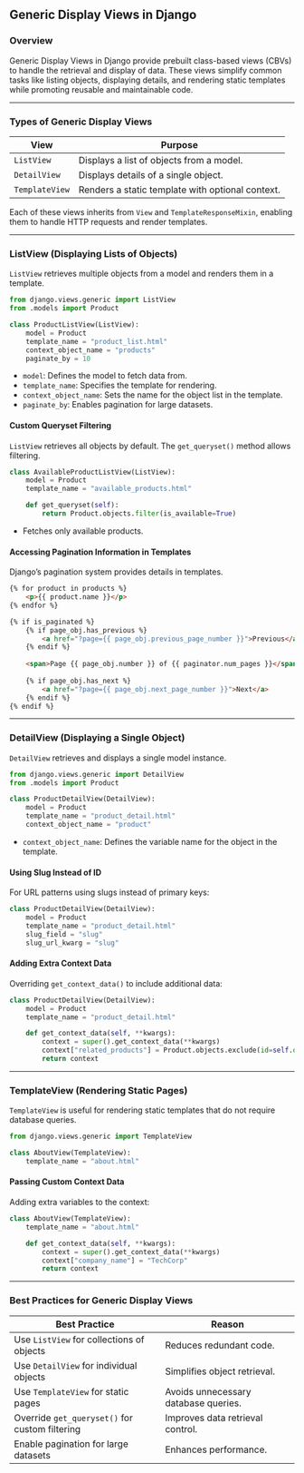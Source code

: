 ## **Generic Display Views in Django**  

### **Overview**  
Generic Display Views in Django provide prebuilt class-based views (CBVs) to handle the retrieval and display of data. These views simplify common tasks like listing objects, displaying details, and rendering static templates while promoting reusable and maintainable code.

---

### **Types of Generic Display Views**  
| View | Purpose |
|------|---------|
| `ListView` | Displays a list of objects from a model. |
| `DetailView` | Displays details of a single object. |
| `TemplateView` | Renders a static template with optional context. |

Each of these views inherits from `View` and `TemplateResponseMixin`, enabling them to handle HTTP requests and render templates.

---

### **ListView (Displaying Lists of Objects)**  
`ListView` retrieves multiple objects from a model and renders them in a template.

```python
from django.views.generic import ListView
from .models import Product

class ProductListView(ListView):
    model = Product
    template_name = "product_list.html"
    context_object_name = "products"
    paginate_by = 10
```

- `model`: Defines the model to fetch data from.  
- `template_name`: Specifies the template for rendering.  
- `context_object_name`: Sets the name for the object list in the template.  
- `paginate_by`: Enables pagination for large datasets.  

#### **Custom Queryset Filtering**  
`ListView` retrieves all objects by default. The `get_queryset()` method allows filtering.

```python
class AvailableProductListView(ListView):
    model = Product
    template_name = "available_products.html"

    def get_queryset(self):
        return Product.objects.filter(is_available=True)
```

- Fetches only available products.

#### **Accessing Pagination Information in Templates**  
Django’s pagination system provides details in templates.

```html
{% for product in products %}
    <p>{{ product.name }}</p>
{% endfor %}

{% if is_paginated %}
    {% if page_obj.has_previous %}
        <a href="?page={{ page_obj.previous_page_number }}">Previous</a>
    {% endif %}
    
    <span>Page {{ page_obj.number }} of {{ paginator.num_pages }}</span>
    
    {% if page_obj.has_next %}
        <a href="?page={{ page_obj.next_page_number }}">Next</a>
    {% endif %}
{% endif %}
```

---

### **DetailView (Displaying a Single Object)**  
`DetailView` retrieves and displays a single model instance.

```python
from django.views.generic import DetailView
from .models import Product

class ProductDetailView(DetailView):
    model = Product
    template_name = "product_detail.html"
    context_object_name = "product"
```

- `context_object_name`: Defines the variable name for the object in the template.

#### **Using Slug Instead of ID**  
For URL patterns using slugs instead of primary keys:

```python
class ProductDetailView(DetailView):
    model = Product
    template_name = "product_detail.html"
    slug_field = "slug"
    slug_url_kwarg = "slug"
```

#### **Adding Extra Context Data**  
Overriding `get_context_data()` to include additional data:

```python
class ProductDetailView(DetailView):
    model = Product
    template_name = "product_detail.html"

    def get_context_data(self, **kwargs):
        context = super().get_context_data(**kwargs)
        context["related_products"] = Product.objects.exclude(id=self.object.id)[:5]
        return context
```

---

### **TemplateView (Rendering Static Pages)**  
`TemplateView` is useful for rendering static templates that do not require database queries.

```python
from django.views.generic import TemplateView

class AboutView(TemplateView):
    template_name = "about.html"
```

#### **Passing Custom Context Data**  
Adding extra variables to the context:

```python
class AboutView(TemplateView):
    template_name = "about.html"

    def get_context_data(self, **kwargs):
        context = super().get_context_data(**kwargs)
        context["company_name"] = "TechCorp"
        return context
```

---

### **Best Practices for Generic Display Views**  
| Best Practice | Reason |
|--------------|--------|
| Use `ListView` for collections of objects | Reduces redundant code. |
| Use `DetailView` for individual objects | Simplifies object retrieval. |
| Use `TemplateView` for static pages | Avoids unnecessary database queries. |
| Override `get_queryset()` for custom filtering | Improves data retrieval control. |
| Enable pagination for large datasets | Enhances performance. |
